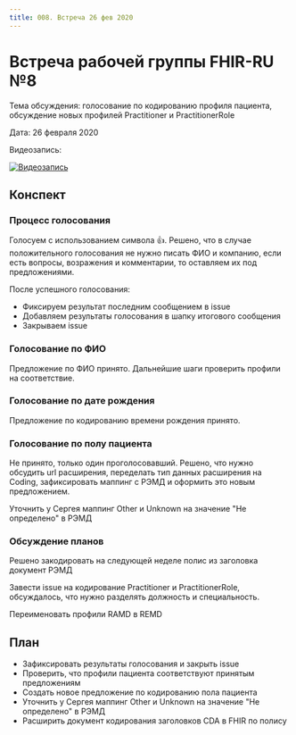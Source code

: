 ```yaml
---
title: 008. Встреча 26 фев 2020
---
```


# Встреча рабочей группы FHIR-RU №8

Тема обсуждения: голосование по кодированию профиля пациента, обсуждение новых профилей Practitioner и PractitionerRole

Дата: 26 февраля 2020

Видеозапись:

[![Видеозапись](http://img.youtube.com/vi/3EFOcoFKKhc/0.jpg)](https://youtu.be/3EFOcoFKKhc)

## Конспект

### Процесс голосования

Голосуем с использованием символа 👍. Решено, что в случае положительного голосования не нужно писать ФИО и компанию, если есть вопросы, возражения и комментарии, то оставляем их под предложениями.

После успешного голосования:

- Фиксируем результат последним сообщением в issue
- Добавляем результаты голосования в шапку итогового сообщения
- Закрываем issue

### Голосование по ФИО

Предложение по ФИО принято. Дальнейшие шаги проверить профили на соответствие.

### Голосование по дате рождения

Предложение по кодированию времени рождения принято.

### Голосование по полу пациента

Не принято, только один проголосовавший. Решено, что нужно обсудить url расширения, переделать тип данных расширения на Coding, зафиксировать маппинг с РЭМД и оформить это новым предложением.

Уточнить у Сергея маппинг Other и Unknown на значение "Не определено" в РЭМД

### Обсуждение планов

Решено закодировать на следующей неделе полис из заголовка документ РЭМД

Завести issue на кодирование Practitioner и PractitionerRole, обсуждалось, что нужно разделять должность и специальность.

Переименовать профили RAMD в REMD

## План

- Зафиксировать результаты голосования и закрыть issue
- Проверить, что профили пациента соответствуют принятым предложениям
- Создать новое предложение по кодированию пола пациента
- Уточнить у Сергея маппинг Other и Unknown на значение "Не определено" в РЭМД
- Расширить документ кодирования заголовков CDA в FHIR по полису